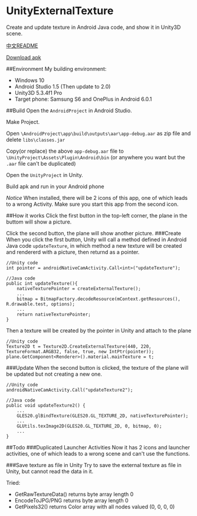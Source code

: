 # UnityExternalTexture
Create and update texture in Android Java code, and show it in Unity3D scene.

[中文README](https://github.com/xiaozhikang0916/UnityExternalTexture/blob/master/README_zh.md)

[Download apk](https://github.com/xiaozhikang0916/UnityExternalTexture/releases/download/0.1/proj.apk)

##Environment
My building environment:

* Windows 10
* Android Studio 1.5 (Then update to 2.0)
* Unity3D 5.3.4f1 Pro
* Target phone: Samsung S6 and OnePlus in Android 6.0.1

##Build
Open the `AndroidProject` in Android Studio.

Make Project.

Open `\AndroidProject\app\build\outputs\aar\app-debug.aar` as zip file 
and delete `libs\classes.jar`

Copy(or replace) the above `app-debug.aar` file to `\UnityProject\Assets\Plugin\Android\bin`
(or anywhere you want but the `.aar` file can't be duplicated)

Open the `UnityProject` in Unity.

Build apk and run in your Android phone

*Notice* When installed, there will be 2 icons of this app, one of which leads to a wrong Activity. Make sure you start this app from the second icon. 

##How it works
Click the first button in the top-left corner, the plane in the buttom will show a picture.

Click the second button, the plane will show another picture.
###Create
When you click the first button, Unity will call a method defined in Android Java code `updateTexture`, in which method a new texture will be created and rendererd with a picture,
then returnd as a pointer.
```
//Unity code
int pointer = androidNativeCamActivity.Call<int>("updateTexture");
```
```
//Java code 
public int updateTexture(){
    nativeTexturePointer = createExternalTexture();
    ...
    bitmap = BitmapFactory.decodeResource(mContext.getResources(), R.drawable.test, options);
    ...
    return nativeTexturePointer;
}
```
Then a texture will be created by the pointer in Unity and attach to the plane
```
//Unity code
Texture2D t = Texture2D.CreateExternalTexture(440, 220, TextureFormat.ARGB32, false, true, new IntPtr(pointer));
plane.GetComponent<Renderer>().material.mainTexture = t;
``` 
###Update
When the second button is clicked, the texture of the plane will be updated but not creating a new one.
```
//Unity code
androidNativeCamActivity.Call("updateTexture2");
```
```
//Java code
public void updateTexture2() {
    ...
    GLES20.glBindTexture(GLES20.GL_TEXTURE_2D, nativeTexturePointer);
    ...
    GLUtils.texImage2D(GLES20.GL_TEXTURE_2D, 0, bitmap, 0);
    ...
}    
```
##Todo
###Duplicated Launcher Activities
Now it has 2 icons and launcher activities, one of which leads to a wrong scene and can't use the functions.

###Save texture as file in Unity
Try to save the external texture as file in Unity, but cannot read the data in it.
             
Tried: 
* GetRawTextureData() returns byte array length 0
* EncodeToJPG/PNG returns byte array length 0
* GetPixels32() returns Color array with all nodes valued (0, 0, 0, 0)